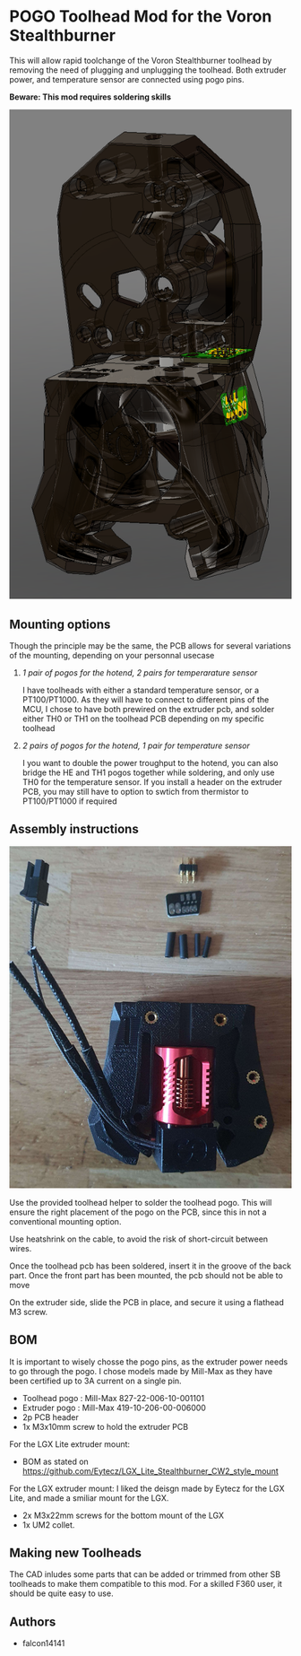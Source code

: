 # **POGO Toolhead Mod for the Voron Stealthburner**

This will allow rapid toolchange of the Voron Stealthburner toolhead by removing the need of plugging and unplugging the toolhead.
Both extruder power, and temperature sensor are connected using pogo pins.

**Beware: This mod requires soldering skills**

![pogo toolhead on CW2](images/Pogo-CW2.png)

## Mounting options

Though the principle may be the same, the PCB allows for several variations of the mounting, depending on your personnal usecase

1. *1 pair of pogos for the hotend, 2 pairs for temperarature sensor*

    I have toolheads with either a standard temperature sensor, or a PT100/PT1000. As they will have to connect to different pins of the MCU, I chose to have both prewired on the extruder pcb, and solder either TH0 or TH1 on the toolhead PCB depending on my specific toolhead
2. *2 pairs of pogos for the hotend, 1 pair for temperature sensor*

    I you want to double the power troughput to the hotend, you can also bridge the HE and TH1 pogos together while soldering, and only use TH0 for the temperature sensor.
If you install a header on the extruder PCB, you may still have to option to swtich from thermistor to PT100/PT1000 if required

## Assembly instructions

![toolhead assembly parts](images/toolhead-assembly.jpg)

Use the provided toolhead helper to solder the toolhead pogo. This will ensure the right placement of the pogo on the PCB, since this in not a conventional mounting option.

Use heatshrink on the cable, to avoid the risk of short-circuit between wires.

Once the toolhead pcb has been soldered, insert it in the groove of the back part. Once the front part has been mounted, the pcb should not be able to move

On the extruder side, slide the PCB in place, and secure it using a flathead M3 screw.
## BOM

It is important to wisely chosse the pogo pins, as the extruder power needs to go through the pogo. I chose models made by Mill-Max as they have been certified up to 3A current on a single pin.

- Toolhead pogo : Mill-Max 827-22-006-10-001101
- Extruder pogo : Mill-Max 419-10-206-00-006000 
- 2p PCB header
- 1x M3x10mm screw to hold the extruder PCB

For the LGX Lite extruder mount:
- BOM as stated on https://github.com/Eytecz/LGX_Lite_Stealthburner_CW2_style_mount

For the LGX extruder mount:
I liked the deisgn made by Eytecz for the LGX Lite, and made a smiliar mount for the LGX.
- 2x M3x22mm screws for the bottom mount of the LGX
- 1x UM2 collet.

## Making new Toolheads

The CAD inludes some parts that can be added or trimmed from other SB toolheads to make them compatible to this mod. For a skilled F360 user, it should be quite easy to use.


## Authors

- falcon14141

